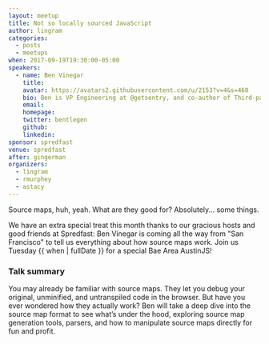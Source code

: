 ```yaml
---
layout: meetup
title: Not so locally sourced JavaScript
author: lingram
categories:
  - posts
  - meetups
when: 2017-09-19T19:30:00-05:00
speakers:
  - name: Ben Vinegar
    title:
    avatar: https://avatars2.githubusercontent.com/u/2153?v=4&s=460
    bio: Ben is VP Engineering at @getsentry, and co-author of Third-party JavaScript. People respected him in 2013.
    email:
    homepage:
    twitter: bentlegen
    github:
    linkedin:
sponsor: spredfast
venue: spredfast
after: gingerman
organizers:
  - lingram
  - rmurphey
  - astacy
---
```


Source maps, huh, yeah. What are they good for? Absolutely... some things.

We have an extra special treat this month thanks to our gracious hosts and good friends at Spredfast: Ben Vinegar is coming all the way from "San Francisco" to tell us everything about how source maps work. Join us Tuesday {{ when | fullDate }} for a special Bae Area AustinJS!

### Talk summary

You may already be familiar with source maps. They let you debug your original, unminified, and untranspiled code in the browser. But have you ever wondered how they actually work? Ben will take a deep dive into the source map format to see what’s under the hood, exploring source map generation tools, parsers, and how to manipulate source maps directly for fun and profit.
